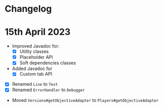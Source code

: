 Changelog
===

# 15th April 2023

- Improved Javadoc for:
  - [X] Utility classes
  - [X] Placeholder API
  - [X] Soft dependencies classes
- Added Javadoc for
  - [X] Custom tab API
- [X] Renamed `Line` to `Text`
- [X] Renamed `ErrorHandler` to `Debugger`
- Moved `Versions#getObjectiveAdapter` to `Players#getObjectiveAdapter`